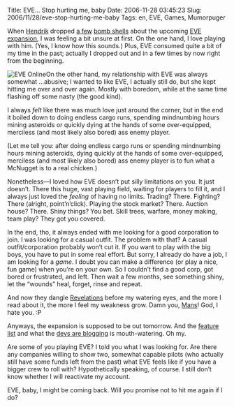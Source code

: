 Title: EVE... Stop hurting me, baby
Date: 2006-11-28 03:45:23
Slug: 2006/11/28/eve-stop-hurting-me-baby
Tags: en, EVE, Games, Mumorpuger


When [Hendrik][1] dropped [a few][2] [bomb shells][3] about the upcoming [EVE
expansion][4], I was feeling a bit unsure at first. On the one hand, I love
playing with him. (Yes, I know how this sounds.) Plus, EVE consumed quite a
bit of my time in the past; actually I dropped out and in a few times by now
right from the beginning.

![EVE Online][5]On the other hand, my relationship with EVE was always
somewhat …abusive; I wanted to like EVE, I actually still do, but she kept
hitting me over and over again. Mostly with boredom, while at the same time
flashing off some nasty (the good kind).

I always _felt_ like there was much love just around the corner, but in the
end it boiled down to doing endless cargo runs, spending mindnumbing hours
mining asteroids or quickly dying at the hands of some over-equipped,
merciless (and most likely also bored) ass enemy player.

(Let me tell you: after doing endless cargo runs or spending mindnumbing hours
mining asteroids, dying quickly at the hands of some over-equipped, merciless
(and most likely also bored) ass enemy player is to fun what a McNugget is to
a real chicken.)

Nonetheless—I loved how EVE doesn’t put silly limitations on you. It just
doesn’t. There this huge, vast playing field, waiting for players to fill it,
and I always just loved the _feeling_ of having no limits. Trading? There.
Fighting? There (alright, point’n’click). Playing the stock market? There.
Auction house? There. Shiny things? You bet. Skill trees, warfare, money
making, team play? They got you covered.

In the end, tho, it always ended with me looking for a good corporation to
join. I was looking for a casual outfit. The problem with that? A casual
outfit/corporation probably won’t cut it. If you want to play with the big
boys, you have to put in some real effort. But sorry, I already do have a job,
I am looking for a _game_. I doubt you can make a difference (or play a nice,
fun game) when you’re on your own. So I couldn’t find a good corp, got bored
or frustrated, and left. Then wait a few months, see something shiny, let the
“wounds” heal, forget, rinse and repeat.

And now they dangle [Revelations][6] before my watering eyes, and the more I
read about it, the more I feel my weakness grow. Damn you, [Mans][1]! God, I
hate you. :P

Anyways, the expansion is supposed to be out tomorrow. And the [feature
list][6] and what the [devs are blogging][7] is mouth-watering. Oh my.

Are some of you playing EVE? I told you what I was looking for. Are there any
companies willing to show two, somewhat capable pilots (who actually still
have some funds left from the past) what EVE feels like if you have a bigger
crew to roll with? Hypothetically speaking, of course. I still don’t know
whether I will reactivate my account.

EVE, baby, I might be coming back. Will you promise not to hit me again if I
do?

   [1]: http://www.mornography.de
   [2]: http://myeve.eve-online.com/devblog.asp?a=blog&bid=403
   [3]: http://myeve.eve-online.com/ingameboard.asp?a=topic&threadID=430673
   [4]: http://www.eve-online.com/news/newsOfEve.asp?newsID=380
   [5]: http://dl.dropbox.com/u/7298/blog/wp-content/2006/11/160x600_01.jpg
   [6]: http://www.eve-online.com/features/Revelations/
   [7]: http://myeve.eve-online.com/devblog.asp
